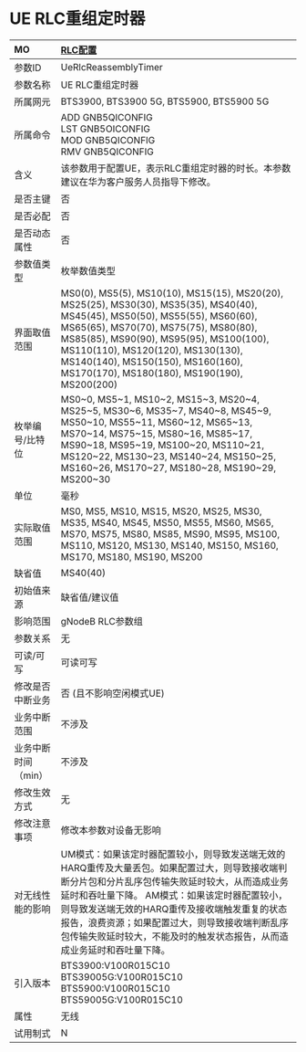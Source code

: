 # UE RLC重组定时器<table><thread><tr><th align = "left">MO</th><th align = "left"><a href = "index.html#UE RLC重组定时器-12">RLC配置</a></td></tr></thread><tbody><tr><td>参数ID</td><td>UeRlcReassemblyTimer</td></tr><tr><td>参数名称</td><td>UE RLC重组定时器</td></tr><tr><td>所属网元</td><td>BTS3900, BTS3900 5G, BTS5900, BTS5900 5G</td></tr><tr><td>所属命令</td><td>ADD GNB5QICONFIG<br>LST GNB5OICONFIG<br>MOD GNB5QICONFIG<br>RMV GNB5QICONFIG</td></tr><tr><td>含义</td><td>该参数用于配置UE，表示RLC重组定时器的时长。本参数建议在华为客户服务人员指导下修改。</td></tr><tr><td>是否主键</td><td>否</td></tr><tr><td>是否必配</td><td>否</td></tr><tr><td>是否动态属性</td><td>否</td></tr><tr><td>参数值类型</td><td>枚举数值类型</td></tr><tr><td>界面取值范围</td><td>MS0(0), MS5(5), MS10(10), MS15(15), MS20(20), MS25(25), MS30(30), MS35(35), MS40(40), MS45(45), MS50(50), MS55(55), MS60(60), MS65(65), MS70(70), MS75(75), MS80(80), MS85(85), MS90(90), MS95(95), MS100(100), MS110(110), MS120(120), MS130(130), MS140(140), MS150(150), MS160(160), MS170(170), MS180(180), MS190(190), MS200(200)</td></tr><tr><td>枚举编号/比特位</td><td>MS0~0, MS5~1, MS10~2, MS15~3, MS20~4, MS25~5, MS30~6, MS35~7, MS40~8, MS45~9, MS50~10, MS55~11, MS60~12, MS65~13, MS70~14, MS75~15, MS80~16, MS85~17, MS90~18, MS95~19, MS100~20, MS110~21, MS120~22, MS130~23, MS140~24, MS150~25, MS160~26, MS170~27, MS180~28, MS190~29, MS200~30</td></tr><tr><td>单位</td><td>毫秒</td></tr><tr><td>实际取值范围</td><td>MS0, MS5, MS10, MS15, MS20, MS25, MS30, MS35, MS40, MS45, MS50, MS55, MS60, MS65, MS70, MS75, MS80, MS85, MS90, MS95, MS100, MS110, MS120, MS130, MS140, MS150, MS160, MS170, MS180, MS190, MS200</td></tr><tr><td>缺省值</td><td>MS40(40)</td></tr><tr><td>初始值来源</td><td>缺省值/建议值</td></tr><tr><td>影响范围</td><td>gNodeB RLC参数组</td></tr><tr><td>参数关系</td><td>无</td></tr><tr><td>可读/可写</td><td>可读可写</td></tr><tr><td>修改是否中断业务</td><td>否 (且不影响空闲模式UE)</td></tr><tr><td>业务中断范围</td><td>不涉及</td></tr><tr><td>业务中断时间（min）</td><td>不涉及</td></tr><tr><td>修改生效方式</td><td>无</td></tr><tr><td>修改注意事项</td><td>修改本参数对设备无影响</td></tr><tr><td>对无线性能的影响</td><td>UM模式：如果该定时器配置较小，则导致发送端无效的HARQ重传及大量丢包。如果配置过大，则导致接收端判断分片包和分片乱序包传输失败延时较大，从而造成业务延时和吞吐量下降。
AM模式：如果该定时器配置较小，则导致发送端无效的HARQ重传及接收端触发重复的状态报告，浪费资源；如果配置过大，则导致接收端判断乱序包传输失败延时较大，不能及时的触发状态报告，从而造成业务延时和吞吐量下降。</td></tr><tr><td>引入版本</td><td>BTS3900:V100R015C10<br>BTS39005G:V100R015C10<br>BTS5900:V100R015C10<br>BTS59005G:V100R015C10</td></tr><tr><td>属性</td><td>无线</td></tr><tr><td>试用制式</td><td>N</td></tr></tbody></table>